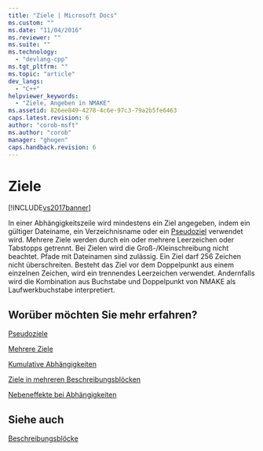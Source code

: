 ```yaml
---
title: "Ziele | Microsoft Docs"
ms.custom: ""
ms.date: "11/04/2016"
ms.reviewer: ""
ms.suite: ""
ms.technology: 
  - "devlang-cpp"
ms.tgt_pltfrm: ""
ms.topic: "article"
dev_langs: 
  - "C++"
helpviewer_keywords: 
  - "Ziele, Angeben in NMAKE"
ms.assetid: 826ee849-4278-4c6e-97c3-79a2b5fe6463
caps.latest.revision: 6
author: "corob-msft"
ms.author: "corob"
manager: "ghogen"
caps.handback.revision: 6
---
```

# Ziele
[!INCLUDE[vs2017banner](../assembler/inline/includes/vs2017banner.md)]

In einer Abhängigkeitszeile wird mindestens ein Ziel angegeben, indem ein gültiger Dateiname, ein Verzeichnisname oder ein [Pseudoziel](../build/pseudotargets.md) verwendet wird.  Mehrere Ziele werden durch ein oder mehrere Leerzeichen oder Tabstopps getrennt.  Bei Zielen wird die Groß\-\/Kleinschreibung nicht beachtet.  Pfade mit Dateinamen sind zulässig.  Ein Ziel darf 256 Zeichen nicht überschreiten.  Besteht das Ziel vor dem Doppelpunkt aus einem einzelnen Zeichen, wird ein trennendes Leerzeichen verwendet. Andernfalls wird die Kombination aus Buchstabe und Doppelpunkt von NMAKE als Laufwerkbuchstabe interpretiert.  
  
## Worüber möchten Sie mehr erfahren?  
 [Pseudoziele](../build/pseudotargets.md)  
  
 [Mehrere Ziele](../build/multiple-targets.md)  
  
 [Kumulative Abhängigkeiten](../build/cumulative-dependencies.md)  
  
 [Ziele in mehreren Beschreibungsblöcken](../build/targets-in-multiple-description-blocks.md)  
  
 [Nebeneffekte bei Abhängigkeiten](../build/dependency-side-effects.md)  
  
## Siehe auch  
 [Beschreibungsblöcke](../build/description-blocks.md)